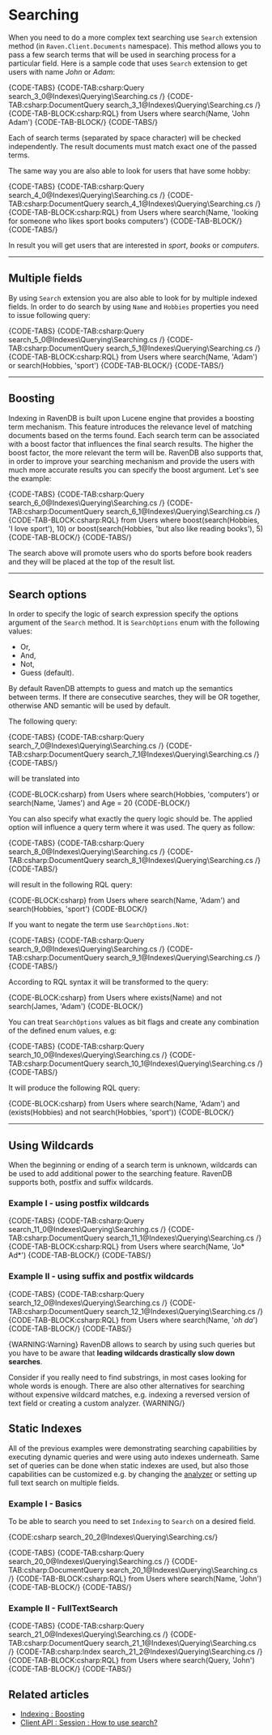 ﻿# Searching

When you need to do a more complex text searching use `Search` extension method (in `Raven.Client.Documents` namespace). This method allows you to pass a few search terms that will be used in searching process for a particular field. Here is a sample code
that uses `Search` extension to get users with name *John* or *Adam*:

{CODE-TABS}
{CODE-TAB:csharp:Query search_3_0@Indexes\Querying\Searching.cs /}
{CODE-TAB:csharp:DocumentQuery search_3_1@Indexes\Querying\Searching.cs /}
{CODE-TAB-BLOCK:csharp:RQL}
from Users
where search(Name, 'John Adam')
{CODE-TAB-BLOCK/}
{CODE-TABS/}

Each of search terms (separated by space character) will be checked independently. The result documents must match exact one of the passed terms.

The same way you are also able to look for users that have some hobby:

{CODE-TABS}
{CODE-TAB:csharp:Query search_4_0@Indexes\Querying\Searching.cs /}
{CODE-TAB:csharp:DocumentQuery search_4_1@Indexes\Querying\Searching.cs /}
{CODE-TAB-BLOCK:csharp:RQL}
from Users
where search(Name, 'looking for someone who likes sport books computers')
{CODE-TAB-BLOCK/}
{CODE-TABS/}

In result you will get users that are interested in *sport*, *books* or *computers*.

<hr />

## Multiple fields

By using `Search` extension you are also able to look for by multiple indexed fields. In order to do search by using `Name` and `Hobbies` properties you need to issue following query:

{CODE-TABS}
{CODE-TAB:csharp:Query search_5_0@Indexes\Querying\Searching.cs /}
{CODE-TAB:csharp:DocumentQuery search_5_1@Indexes\Querying\Searching.cs /}
{CODE-TAB-BLOCK:csharp:RQL}
from Users
where search(Name, 'Adam') or search(Hobbies, 'sport')
{CODE-TAB-BLOCK/}
{CODE-TABS/}

<hr />

## Boosting

Indexing in RavenDB is built upon Lucene engine that provides a boosting term mechanism. This feature introduces the relevance level of matching documents based on the terms found. 
Each search term can be associated with a boost factor that influences the final search results. The higher the boost factor, the more relevant the term will be. 
RavenDB also supports that, in order to improve your searching mechanism and provide the users with much more accurate results you can specify the boost argument. Let's see the example:

{CODE-TABS}
{CODE-TAB:csharp:Query search_6_0@Indexes\Querying\Searching.cs /}
{CODE-TAB:csharp:DocumentQuery search_6_1@Indexes\Querying\Searching.cs /}
{CODE-TAB-BLOCK:csharp:RQL}
from Users
where boost(search(Hobbies, 'I love sport'), 10) or boost(search(Hobbies, 'but also like reading books'), 5)
{CODE-TAB-BLOCK/}
{CODE-TABS/}

The search above will promote users who do sports before book readers and they will be placed at the top of the result list.

<hr />

## Search options

In order to specify the logic of search expression specify the options argument of the `Search` method. It is `SearchOptions` enum with the following values:

* Or,
* And,
* Not,
* Guess (default).

By default RavenDB attempts to guess and match up the semantics between terms. If there are consecutive searches, they will be OR together, otherwise AND semantic will be used by default.

The following query:

{CODE-TABS}
{CODE-TAB:csharp:Query search_7_0@Indexes\Querying\Searching.cs /}
{CODE-TAB:csharp:DocumentQuery search_7_1@Indexes\Querying\Searching.cs /}
{CODE-TABS/}

will be translated into

{CODE-BLOCK:csharp}
from Users
where search(Hobbies, 'computers') or search(Name, 'James') and Age = 20
{CODE-BLOCK/}

You can also specify what exactly the query logic should be. The applied option will influence a query term where it was used. The query as follow:

{CODE-TABS}
{CODE-TAB:csharp:Query search_8_0@Indexes\Querying\Searching.cs /}
{CODE-TAB:csharp:DocumentQuery search_8_1@Indexes\Querying\Searching.cs /}
{CODE-TABS/}

will result in the following RQL query:

{CODE-BLOCK:csharp}
from Users
where search(Name, 'Adam') and search(Hobbies, 'sport')
{CODE-BLOCK/}

If you want to negate the term use `SearchOptions.Not`:

{CODE-TABS}
{CODE-TAB:csharp:Query search_9_0@Indexes\Querying\Searching.cs /}
{CODE-TAB:csharp:DocumentQuery search_9_1@Indexes\Querying\Searching.cs /}
{CODE-TABS/}

According to RQL syntax it will be transformed to the query:

{CODE-BLOCK:csharp}
from Users
where exists(Name) and not search(James, 'Adam')
{CODE-BLOCK/}

You can treat `SearchOptions` values as bit flags and create any combination of the defined enum values, e.g:

{CODE-TABS}
{CODE-TAB:csharp:Query search_10_0@Indexes\Querying\Searching.cs /}
{CODE-TAB:csharp:DocumentQuery search_10_1@Indexes\Querying\Searching.cs /}
{CODE-TABS/}

It will produce the following RQL query:

{CODE-BLOCK:csharp}
from Users
where search(Name, 'Adam') and (exists(Hobbies) and not search(Hobbies, 'sport'))
{CODE-BLOCK/}

<hr />

## Using Wildcards

When the beginning or ending of a search term is unknown, wildcards can be used to add additional power to the searching feature. RavenDB supports both, postfix and suffix wildcards.

### Example I - using postfix wildcards

{CODE-TABS}
{CODE-TAB:csharp:Query search_11_0@Indexes\Querying\Searching.cs /}
{CODE-TAB:csharp:DocumentQuery search_11_1@Indexes\Querying\Searching.cs /}
{CODE-TAB-BLOCK:csharp:RQL}
from Users
where search(Name, 'Jo* Ad*')
{CODE-TAB-BLOCK/}
{CODE-TABS/}

### Example II - using suffix and postfix wildcards

{CODE-TABS}
{CODE-TAB:csharp:Query search_12_0@Indexes\Querying\Searching.cs /}
{CODE-TAB:csharp:DocumentQuery search_12_1@Indexes\Querying\Searching.cs /}
{CODE-TAB-BLOCK:csharp:RQL}
from Users
where search(Name, '*oh* *da*')
{CODE-TAB-BLOCK/}
{CODE-TABS/}

{WARNING:Warning}
RavenDB allows to search by using such queries but you have to be aware that **leading wildcards drastically slow down searches**.

Consider if you really need to find substrings, in most cases looking for whole words is enough. There are also other alternatives for searching without expensive wildcard matches, e.g. indexing a reversed version of text field or creating a custom analyzer.
{WARNING/}

## Static Indexes

All of the previous examples were demonstrating searching capabilities by executing dynamic queries and were using auto indexes underneath. Same set of queries can be done when static indexes are used, but also those capabilities can be customized e.g. by changing the [analyzer](../using-analyzers) or setting up full text search on multiple fields.

### Example I - Basics

To be able to search you need to set `Indexing` to `Search` on a desired field.

{CODE:csharp search_20_2@Indexes\Querying\Searching.cs/}

{CODE-TABS}
{CODE-TAB:csharp:Query search_20_0@Indexes\Querying\Searching.cs /}
{CODE-TAB:csharp:DocumentQuery search_20_1@Indexes\Querying\Searching.cs /}
{CODE-TAB-BLOCK:csharp:RQL}
from Users
where search(Name, 'John')
{CODE-TAB-BLOCK/}
{CODE-TABS/}

### Example II - FullTextSearch

{CODE-TABS}
{CODE-TAB:csharp:Query search_21_0@Indexes\Querying\Searching.cs /}
{CODE-TAB:csharp:DocumentQuery search_21_1@Indexes\Querying\Searching.cs /}
{CODE-TAB:csharp:Index search_21_2@Indexes\Querying\Searching.cs /}
{CODE-TAB-BLOCK:csharp:RQL}
from Users
where search(Query, 'John')
{CODE-TAB-BLOCK/}
{CODE-TABS/}

## Related articles

- [Indexing : Boosting](../../indexes/boosting)
- [Client API : Session : How to use search?](../../client-api/session/querying/how-to-use-search)
